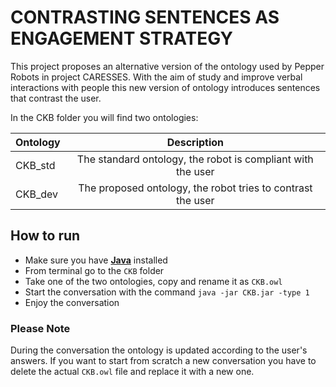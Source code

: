 # CONTRASTING SENTENCES AS ENGAGEMENT STRATEGY
This project proposes an alternative version of the ontology used by Pepper Robots in project CARESSES.
With the aim of study and improve verbal interactions with people this new version of ontology introduces sentences that contrast the user.

In the CKB folder you will find two ontologies:

| Ontology       | Description                                                 |
| -------------  |:-----------------------------------------------------------:| 
| CKB_std        | The standard ontology, the robot is compliant with the user | 
| CKB_dev        | The proposed ontology, the robot tries to contrast the user |    


## How to run 
- Make sure you have [**Java**](https://www.java.com) installed
- From terminal go to the ```CKB``` folder 
- Take one of the two ontologies, copy and rename it as ```CKB.owl```
- Start the conversation with the command ```java -jar CKB.jar -type 1```
- Enjoy the conversation

### Please Note
During the conversation the ontology is updated according to the user's answers. If you want to start from scratch a new conversation you have to delete the actual ```CKB.owl``` file and replace it with a new one.
